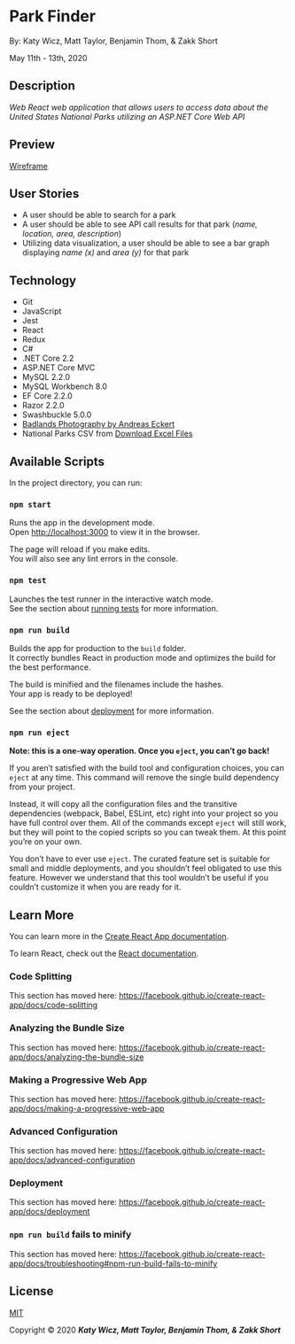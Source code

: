 # Park Finder

By: Katy Wicz, Matt Taylor, Benjamin Thom, & Zakk Short

May 11th - 13th, 2020

## Description
_Web React web application that allows users to access data about the United States National Parks utilizing an ASP.NET Core Web API_

## Preview
[Wireframe]()

## User Stories
* A user should be able to search for a park
* A user should be able to see API call results for that park (_name, location, area, description_)
* Utilizing data visualization, a user should be able to see a bar graph displaying _name (x)_ and _area (y)_ for that park 

## Technology
* Git
* JavaScript
* Jest
* React
* Redux
* C#
* .NET Core 2.2
* ASP.NET Core MVC
* MySQL 2.2.0
* MySQL Workbench 8.0
* EF Core 2.2.0
* Razor 2.2.0
* Swashbuckle 5.0.0
* [Badlands Photography by Andreas Eckert](https://www.doi.gov/blog/10-things-you-didnt-know-about-badlands-national-park)
* National Parks CSV from [Download Excel Files](https://www.downloadexcelfiles.com/us_en/download-excel-file-list-national-parks-us#.Xrx0exNKhTY)

## Available Scripts

In the project directory, you can run:

### `npm start`

Runs the app in the development mode.<br />
Open [http://localhost:3000](http://localhost:3000) to view it in the browser.

The page will reload if you make edits.<br />
You will also see any lint errors in the console.

### `npm test`

Launches the test runner in the interactive watch mode.<br />
See the section about [running tests](https://facebook.github.io/create-react-app/docs/running-tests) for more information.

### `npm run build`

Builds the app for production to the `build` folder.<br />
It correctly bundles React in production mode and optimizes the build for the best performance.

The build is minified and the filenames include the hashes.<br />
Your app is ready to be deployed!

See the section about [deployment](https://facebook.github.io/create-react-app/docs/deployment) for more information.

### `npm run eject`

**Note: this is a one-way operation. Once you `eject`, you can’t go back!**

If you aren’t satisfied with the build tool and configuration choices, you can `eject` at any time. This command will remove the single build dependency from your project.

Instead, it will copy all the configuration files and the transitive dependencies (webpack, Babel, ESLint, etc) right into your project so you have full control over them. All of the commands except `eject` will still work, but they will point to the copied scripts so you can tweak them. At this point you’re on your own.

You don’t have to ever use `eject`. The curated feature set is suitable for small and middle deployments, and you shouldn’t feel obligated to use this feature. However we understand that this tool wouldn’t be useful if you couldn’t customize it when you are ready for it.

## Learn More

You can learn more in the [Create React App documentation](https://facebook.github.io/create-react-app/docs/getting-started).

To learn React, check out the [React documentation](https://reactjs.org/).

### Code Splitting

This section has moved here: https://facebook.github.io/create-react-app/docs/code-splitting

### Analyzing the Bundle Size

This section has moved here: https://facebook.github.io/create-react-app/docs/analyzing-the-bundle-size

### Making a Progressive Web App

This section has moved here: https://facebook.github.io/create-react-app/docs/making-a-progressive-web-app

### Advanced Configuration

This section has moved here: https://facebook.github.io/create-react-app/docs/advanced-configuration

### Deployment

This section has moved here: https://facebook.github.io/create-react-app/docs/deployment

### `npm run build` fails to minify

This section has moved here: https://facebook.github.io/create-react-app/docs/troubleshooting#npm-run-build-fails-to-minify

## License

[MIT](https://choosealicense.com/licenses/mit/)

Copyright &copy; 2020 **_Katy Wicz, Matt Taylor, Benjamin Thom, & Zakk Short_** 